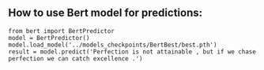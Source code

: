 
## How to use Bert model for predictions:

```
from bert import BertPredictor
model = BertPredictor()
model.load_model('../models_checkpoints/BertBest/best.pth')
result = model.predict('Perfection is not attainable , but if we chase perfection we can catch excellence .')
```